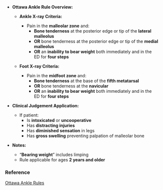 - **Ottawa Ankle Rule Overview:**
  - **Ankle X-ray Criteria:**
    - Pain in the **malleolar zone** and:
      - **Bone tenderness** at the posterior edge or tip of the **lateral malleolus**
      - **OR** bone tenderness at the posterior edge or tip of the **medial malleolus**
      - **OR** an **inability to bear weight** both immediately and in the ED for **four steps**
      
  - **Foot X-ray Criteria:**
    - Pain in the **midfoot zone** and:
      - **Bone tenderness** at the base of the **fifth metatarsal**
      - **OR** bone tenderness at the **navicular**
      - **OR** an **inability to bear weight** both immediately and in the ED for **four steps**

- **Clinical Judgement Application:**
  - If patient:
    - Is **intoxicated** or **uncooperative**
    - Has **distracting injuries**
    - Has **diminished sensation** in legs
    - Has **gross swelling** preventing palpation of malleolar bone

- **Notes:**
  - “**Bearing weight**” includes limping
  - Rule applicable for ages **2 years and older**

### **Reference**
[Ottawa Ankle Rules](http://www.theottawarules.ca/ankle_rules)